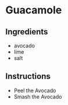 # Guacamole
## Ingredients
* avocado
* lime
* salt
## Instructions
* Peel the Avocado
* Smash the Avocado

